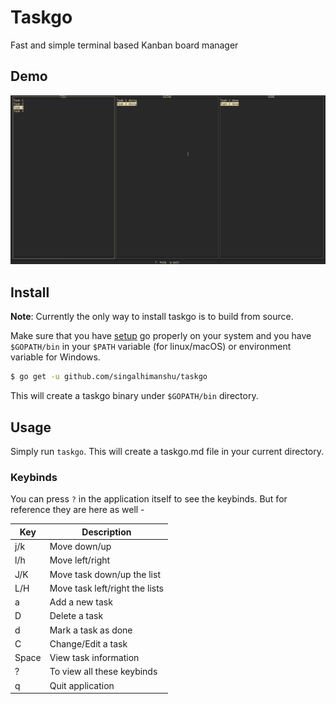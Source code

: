 # Taskgo

Fast and simple terminal based Kanban board manager

## Demo

![Taskgo demo](./demo/taskgo.gif)

## Install 
**Note**: Currently the only way to install taskgo is to build from source.

Make sure that you have [setup](https://golang.org/doc/install) go properly on your system and you have `$GOPATH/bin` in your `$PATH` variable (for linux/macOS) or environment variable for Windows.

```sh
$ go get -u github.com/singalhimanshu/taskgo
```

This will create a taskgo binary under `$GOPATH/bin` directory.

## Usage

Simply run `taskgo`. This will create a taskgo.md file in your current directory.

### Keybinds

You can press `?` in the application itself to see the keybinds. But for reference they are here as well - 

| Key        | Description                                    |
| ---        | ---                                            |
| j/k        | Move down/up                                   |
| l/h        | Move left/right                                |
| J/K        | Move task down/up the list                     |
| L/H        | Move task left/right the lists                 |
| a          | Add a new task                                 |
| D          | Delete a task                                  |
| d          | Mark a task as done                            |
| C          | Change/Edit a task                             |
| Space      | View task information                          |
| ?          | To view all these keybinds                     |
| q          | Quit application                               |
